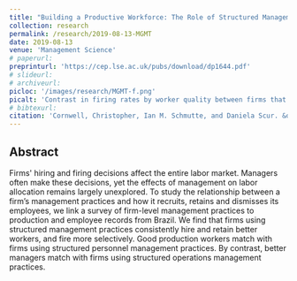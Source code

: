 ```yaml
---
title: "Building a Productive Workforce: The Role of Structured Management Practices"
collection: research
permalink: /research/2019-08-13-MGMT
date: 2019-08-13
venue: 'Management Science'
# paperurl: 
preprinturl: 'https://cep.lse.ac.uk/pubs/download/dp1644.pdf'
# slideurl: 
# archiveurl: 
picloc: '/images/research/MGMT-f.png'
picalt: 'Contrast in firing rates by worker quality between firms that use structured management practices and those that do not.' 
# bibtexurl: 
citation: 'Cornwell, Christopher, Ian M. Schmutte, and Daniela Scur. &quot;Building a Productive Workforce: The Role of Structured Management Practices.&quot; CEP Discussion Paper No. 1644, August 2019.'
---
```


## Abstract

Firms' hiring and firing decisions affect the entire labor market. Managers often make these decisions, yet the effects of management on labor allocation remains largely unexplored. To study the relationship between a firm’s management practices and how it recruits, retains and dismisses its employees, we link a survey of firm-level management practices to production and employee records from Brazil. We find that firms using structured management practices consistently hire and retain better workers, and fire more selectively. Good production workers match with firms using structured personnel management practices. By contrast, better managers match with firms using structured operations management practices.
